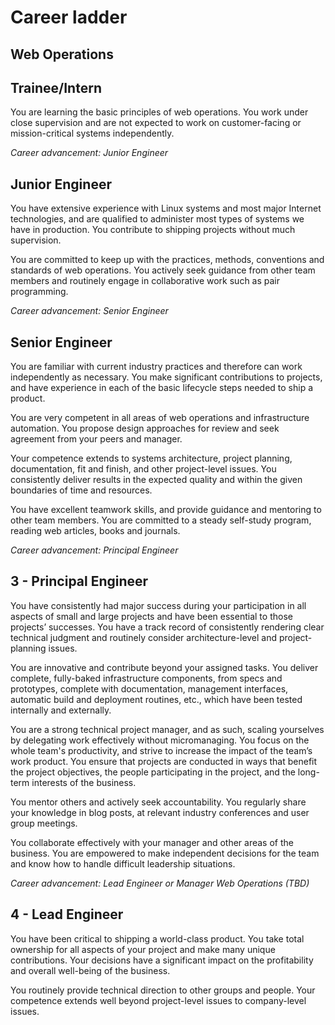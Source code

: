 # Career ladder

## Web Operations

## Trainee/Intern

You are learning the basic principles of web operations. You work under close supervision and are not expected to work on customer-facing or mission-critical systems independently.

_Career advancement: Junior Engineer_


## Junior Engineer

You have extensive experience with Linux systems and most major Internet technologies, and are qualified to administer most types of systems we have in production. You contribute to shipping projects without much supervision.

You are committed to keep up with the practices, methods, conventions and standards of web operations. You actively seek guidance from other team members and routinely engage in collaborative work such as pair programming.

_Career advancement: Senior Engineer_


## Senior Engineer

You are familiar with current industry practices and therefore can work independently as necessary. You make significant contributions to projects, and have experience in each of the basic lifecycle steps needed to ship a product.

You are very competent in all areas of web operations and infrastructure automation. You propose design approaches for review and seek agreement from your peers and manager. 

Your competence extends to systems architecture, project planning, documentation, fit and finish, and other project-level issues. You consistently deliver results in the expected quality and within the given boundaries of time and resources. 

You have excellent teamwork skills, and provide guidance and mentoring to other team members. You are committed to a steady self-study program, reading web articles, books and journals.

_Career advancement: Principal Engineer_


## 3 - Principal Engineer

You have consistently had major success during your participation in all aspects of small and large projects and have been essential to those projects’ successes. You have a track record of consistently rendering clear technical judgment and routinely consider architecture-level and project-planning issues. 

You are innovative and contribute beyond your assigned tasks. You deliver complete, fully-baked infrastructure components, from specs and prototypes, complete with documentation, management interfaces, automatic build and deployment routines, etc., which have been tested internally and externally.

You are a strong technical project manager, and as such, scaling yourselves by delegating work effectively without micromanaging. You focus on the whole team's productivity, and strive to increase the impact of the team’s work product. You ensure that projects are conducted in ways that benefit the project objectives, the people participating in the project, and the long-term interests of the business. 

You mentor others and actively seek accountability. You regularly share your knowledge in blog posts, at relevant industry conferences and user group meetings.

You collaborate effectively with your manager and other areas of the business. You are empowered to make independent decisions for the team and know how to handle difficult leadership situations.

_Career advancement: Lead Engineer or Manager Web Operations (TBD)_


## 4 - Lead Engineer

You have been critical to shipping a world-class product. You take total ownership for all aspects of your project and make many unique contributions. Your decisions have a significant impact on the profitability and overall well-being of the business.

You routinely provide technical direction to other groups and people. Your competence extends well beyond project-level issues to company-level issues.
